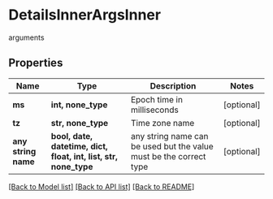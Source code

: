 # DetailsInnerArgsInner

arguments

## Properties
Name | Type | Description | Notes
------------ | ------------- | ------------- | -------------
**ms** | **int, none_type** | Epoch time in milliseconds | [optional] 
**tz** | **str, none_type** | Time zone name | [optional] 
**any string name** | **bool, date, datetime, dict, float, int, list, str, none_type** | any string name can be used but the value must be the correct type | [optional]

[[Back to Model list]](../README.md#documentation-for-models) [[Back to API list]](../README.md#documentation-for-api-endpoints) [[Back to README]](../README.md)


